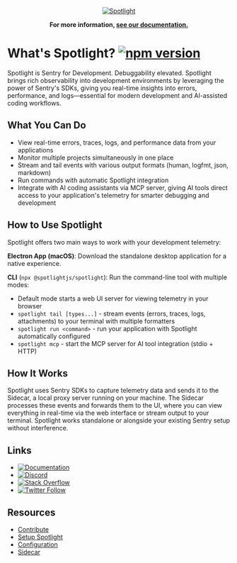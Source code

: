 <p align="center">
  <a href="https://blog.sentry.io/sentry-for-development/" target="_blank">
    <img src="https://raw.githubusercontent.com/getsentry/spotlight/main/.github/spotlight-hero-v2.jpg?utm_source=github&utm_medium=logo" alt="Spotlight">
  </a>
</p>

<p align="center">
  <strong>For more information, <a href="https://spotlightjs.com/docs/setup/">see our documentation.</a></strong>
</p>

# What's Spotlight? [![npm version](https://img.shields.io/npm/v/@spotlightjs/spotlight.svg)](https://www.npmjs.com/package/@spotlightjs/spotlight)

Spotlight is Sentry for Development. Debuggability elevated. Spotlight brings rich observability into development environments by leveraging the power of Sentry's SDKs, giving you real-time insights into errors, performance, and logs—essential for modern development and AI-assisted coding workflows.

## What You Can Do

- View real-time errors, traces, logs, and performance data from your applications
- Monitor multiple projects simultaneously in one place
- Stream and tail events with various output formats (human, logfmt, json, markdown)
- Run commands with automatic Spotlight integration
- Integrate with AI coding assistants via MCP server, giving AI tools direct access to your application's telemetry for smarter debugging and development

## How to Use Spotlight

Spotlight offers two main ways to work with your development telemetry:

**Electron App (macOS)**: Download the standalone desktop application for a native experience.

**CLI** (`npx @spotlightjs/spotlight`): Run the command-line tool with multiple modes:
- Default mode starts a web UI server for viewing telemetry in your browser
- `spotlight tail [types...]` - stream events (errors, traces, logs, attachments) to your terminal with multiple formatters
- `spotlight run <command>` - run your application with Spotlight automatically configured
- `spotlight mcp` - start the MCP server for AI tool integration (stdio + HTTP)

## How It Works

Spotlight uses Sentry SDKs to capture telemetry data and sends it to the Sidecar, a local proxy server running on your machine. The Sidecar processes these events and forwards them to the UI, where you can view everything in real-time via the web interface or stream output to your terminal. Spotlight works standalone or alongside your existing Sentry setup without interference.

## Links

- [![Documentation](https://img.shields.io/badge/documentation-spotlight-indigo.svg)](https://spotlightjs.com/about/)
- [![Discord](https://img.shields.io/discord/621778831602221064)](https://discord.gg/EJjqM3XtXQ)
- [![Stack Overflow](https://img.shields.io/badge/stack%20overflow-sentry-green.svg)](http://stackoverflow.com/questions/tagged/sentry)
- [![Twitter Follow](https://img.shields.io/twitter/follow/getsentry?label=getsentry&style=social)](https://twitter.com/intent/follow?screen_name=getsentry)

## Resources

- [Contribute](https://spotlightjs.com/docs/contribute/)
- [Setup Spotlight](https://spotlightjs.com/docs/setup/)
- [Configuration](https://spotlightjs.com/docs/reference/configuration/)
- [Sidecar](https://spotlightjs.com/docs/sidecar/)
